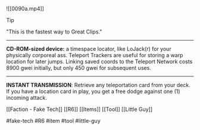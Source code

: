 ![[0090a.mp4]]

> [!tip] 
> "This is the fastest way to Great Clips." 

***
**CD-ROM-sized device:** a timespace locator, like LoJack(r) for your physically corporeal ass. Teleport Trackers are useful for storing a warp location for later jumps. Linking saved coords to the Teleport Network costs 8900 gwei initially, but only 450 gwei for subsequent uses.
***

**INSTANT TRANSMISSION**: Retrieve any teleportation card from your deck. If you have a location card in play, you get a free dodge against one (1) incoming attack.

[[Faction - Fake Tech]]
[[R6]]
[[Items]]
[[Tool]]
[[Little Guy]]

#fake-tech #R6 #item #tool #little-guy 
